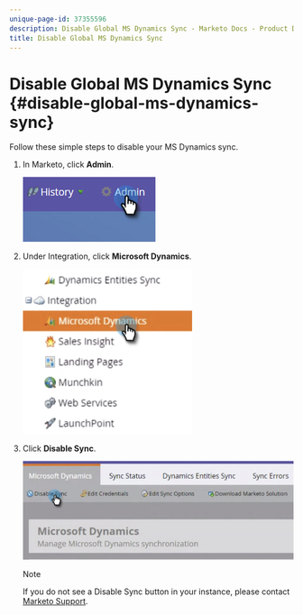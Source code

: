 ```yaml
---
unique-page-id: 37355596
description: Disable Global MS Dynamics Sync - Marketo Docs - Product Documentation
title: Disable Global MS Dynamics Sync
---
```


# Disable Global MS Dynamics Sync {#disable-global-ms-dynamics-sync}

Follow these simple steps to disable your MS Dynamics sync.

1. In Marketo, click **Admin**.

   ![](assets/one.png)

1. Under Integration, click **Microsoft Dynamics**.

   ![](assets/two.png)

1. Click **Disable Sync**.

   ![](assets/three.png)

   >[!NOTE]
   >
   >If you do not see a Disable Sync button in your instance, please contact [Marketo Support](http://nation.marketo.com/community/support_solutions).

